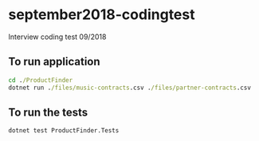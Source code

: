 # september2018-codingtest

Interview coding test 09/2018

## To run application

```cmd
cd ./ProductFinder
dotnet run ./files/music-contracts.csv ./files/partner-contracts.csv
```

## To run the tests

```cmd
dotnet test ProductFinder.Tests
```
